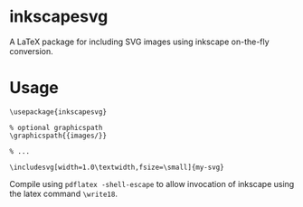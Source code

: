 inkscapesvg
===========

A LaTeX package for including SVG images using inkscape on-the-fly conversion.


Usage
=====

```TeX
\usepackage{inkscapesvg}

% optional graphicspath
\graphicspath{{images/}}

% ...

\includesvg[width=1.0\textwidth,fsize=\small]{my-svg}
```


Compile using `pdflatex -shell-escape` to allow invocation of inkscape using the latex command `\write18`.
